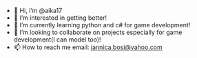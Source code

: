 - 👋 Hi, I’m @aika17
- 👀 I’m interested in getting better! 
- 🌱 I’m currently learning python and c# for game development!
- 💞️ I’m looking to collaborate on projects especially for game development(I can model too)!
- 📫 How to reach me email: jannica.bosi@yahoo.com

<!---
aika17/aika17 is a ✨ special ✨ repository because its `README.md` (this file) appears on your GitHub profile.
You can click the Preview link to take a look at your changes.
--->
